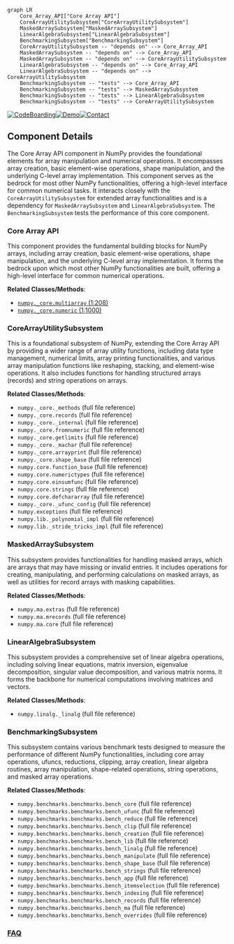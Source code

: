 ```mermaid
graph LR
    Core_Array_API["Core Array API"]
    CoreArrayUtilitySubsystem["CoreArrayUtilitySubsystem"]
    MaskedArraySubsystem["MaskedArraySubsystem"]
    LinearAlgebraSubsystem["LinearAlgebraSubsystem"]
    BenchmarkingSubsystem["BenchmarkingSubsystem"]
    CoreArrayUtilitySubsystem -- "depends on" --> Core_Array_API
    MaskedArraySubsystem -- "depends on" --> Core_Array_API
    MaskedArraySubsystem -- "depends on" --> CoreArrayUtilitySubsystem
    LinearAlgebraSubsystem -- "depends on" --> Core_Array_API
    LinearAlgebraSubsystem -- "depends on" --> CoreArrayUtilitySubsystem
    BenchmarkingSubsystem -- "tests" --> Core_Array_API
    BenchmarkingSubsystem -- "tests" --> MaskedArraySubsystem
    BenchmarkingSubsystem -- "tests" --> LinearAlgebraSubsystem
    BenchmarkingSubsystem -- "tests" --> CoreArrayUtilitySubsystem
```
[![CodeBoarding](https://img.shields.io/badge/Generated%20by-CodeBoarding-9cf?style=flat-square)](https://github.com/CodeBoarding/GeneratedOnBoardings)[![Demo](https://img.shields.io/badge/Try%20our-Demo-blue?style=flat-square)](https://www.codeboarding.org/demo)[![Contact](https://img.shields.io/badge/Contact%20us%20-%20contact@codeboarding.org-lightgrey?style=flat-square)](mailto:contact@codeboarding.org)

## Component Details

The Core Array API component in NumPy provides the foundational elements for array manipulation and numerical operations. It encompasses array creation, basic element-wise operations, shape manipulation, and the underlying C-level array implementation. This component serves as the bedrock for most other NumPy functionalities, offering a high-level interface for common numerical tasks. It interacts closely with the `CoreArrayUtilitySubsystem` for extended array functionalities and is a dependency for `MaskedArraySubsystem` and `LinearAlgebraSubsystem`. The `BenchmarkingSubsystem` tests the performance of this core component.

### Core Array API
This component provides the fundamental building blocks for NumPy arrays, including array creation, basic element-wise operations, shape manipulation, and the underlying C-level array implementation. It forms the bedrock upon which most other NumPy functionalities are built, offering a high-level interface for common numerical operations.


**Related Classes/Methods**:

- <a href="https://github.com/numpy/numpy/blob/master/numpy/_core/multiarray.py#L1-L208" target="_blank" rel="noopener noreferrer">`numpy._core.multiarray` (1:208)</a>
- <a href="https://github.com/numpy/numpy/blob/master/numpy/_core/numeric.py#L1-L1000" target="_blank" rel="noopener noreferrer">`numpy._core.numeric` (1:1000)</a>


### CoreArrayUtilitySubsystem
This is a foundational subsystem of NumPy, extending the Core Array API by providing a wider range of array utility functions, including data type management, numerical limits, array printing functionalities, and various array manipulation functions like reshaping, stacking, and element-wise operations. It also includes functions for handling structured arrays (records) and string operations on arrays.


**Related Classes/Methods**:

- `numpy._core._methods` (full file reference)
- `numpy._core.records` (full file reference)
- `numpy._core._internal` (full file reference)
- `numpy._core.fromnumeric` (full file reference)
- `numpy._core.getlimits` (full file reference)
- `numpy._core._machar` (full file reference)
- `numpy._core.arrayprint` (full file reference)
- `numpy._core.shape_base` (full file reference)
- `numpy.core.function_base` (full file reference)
- `numpy.core.numerictypes` (full file reference)
- `numpy.core.einsumfunc` (full file reference)
- `numpy.core.strings` (full file reference)
- `numpy.core.defchararray` (full file reference)
- `numpy._core._ufunc_config` (full file reference)
- `numpy.exceptions` (full file reference)
- `numpy.lib._polynomial_impl` (full file reference)
- `numpy.lib._stride_tricks_impl` (full file reference)


### MaskedArraySubsystem
This subsystem provides functionalities for handling masked arrays, which are arrays that may have missing or invalid entries. It includes operations for creating, manipulating, and performing calculations on masked arrays, as well as utilities for record arrays with masking capabilities.


**Related Classes/Methods**:

- `numpy.ma.extras` (full file reference)
- `numpy.ma.mrecords` (full file reference)
- `numpy.ma.core` (full file reference)


### LinearAlgebraSubsystem
This subsystem provides a comprehensive set of linear algebra operations, including solving linear equations, matrix inversion, eigenvalue decomposition, singular value decomposition, and various matrix norms. It forms the backbone for numerical computations involving matrices and vectors.


**Related Classes/Methods**:

- `numpy.linalg._linalg` (full file reference)


### BenchmarkingSubsystem
This subsystem contains various benchmark tests designed to measure the performance of different NumPy functionalities, including core array operations, ufuncs, reductions, clipping, array creation, linear algebra routines, array manipulation, shape-related operations, string operations, and masked array operations.


**Related Classes/Methods**:

- `numpy.benchmarks.benchmarks.bench_core` (full file reference)
- `numpy.benchmarks.benchmarks.bench_ufunc` (full file reference)
- `numpy.benchmarks.benchmarks.bench_reduce` (full file reference)
- `numpy.benchmarks.benchmarks.bench_clip` (full file reference)
- `numpy.benchmarks.benchmarks.bench_creation` (full file reference)
- `numpy.benchmarks.benchmarks.bench_lib` (full file reference)
- `numpy.benchmarks.benchmarks.bench_linalg` (full file reference)
- `numpy.benchmarks.benchmarks.bench_manipulate` (full file reference)
- `numpy.benchmarks.benchmarks.bench_shape_base` (full file reference)
- `numpy.benchmarks.benchmarks.bench_strings` (full file reference)
- `numpy.benchmarks.benchmarks.bench_app` (full file reference)
- `numpy.benchmarks.benchmarks.bench_itemselection` (full file reference)
- `numpy.benchmarks.benchmarks.bench_indexing` (full file reference)
- `numpy.benchmarks.benchmarks.bench_records` (full file reference)
- `numpy.benchmarks.benchmarks.bench_ma` (full file reference)
- `numpy.benchmarks.benchmarks.bench_overrides` (full file reference)




### [FAQ](https://github.com/CodeBoarding/GeneratedOnBoardings/tree/main?tab=readme-ov-file#faq)